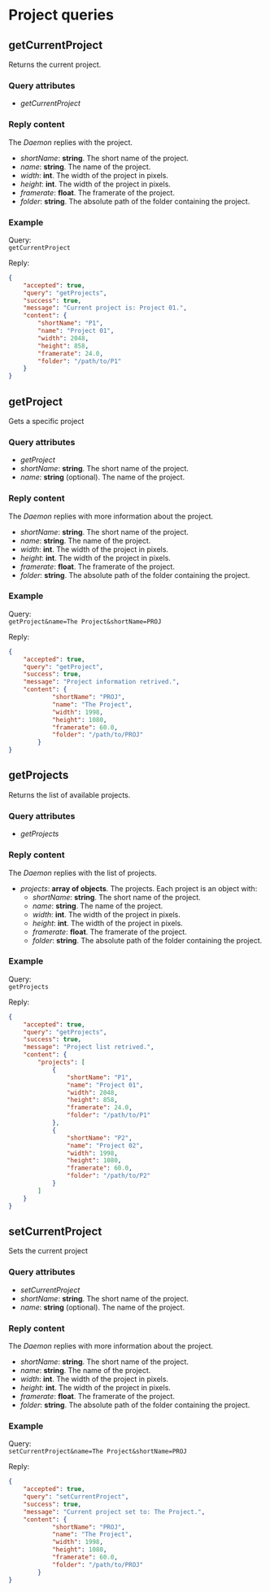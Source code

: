 # Project queries

## getCurrentProject

Returns the current project.

### Query attributes

- *getCurrentProject*

### Reply content

The *Daemon* replies with the project.

- *shortName*: **string**. The short name of the project.
- *name*: **string**. The name of the project.
- *width*: **int**. The width of the project in pixels.
- *height*: **int**. The width of the project in pixels.
- *framerate*: **float**. The framerate of the project.
- *folder*: **string**. The absolute path of the folder containing the project.

### Example

Query:  
`getCurrentProject`

Reply:  
```json
{
    "accepted": true,
    "query": "getProjects",
    "success": true,
    "message": "Current project is: Project 01.",
    "content": {
        "shortName": "P1",
        "name": "Project 01",
        "width": 2048,
        "height": 858,
        "framerate": 24.0,
        "folder": "/path/to/P1"
    }
}
```

## getProject

Gets a specific project

### Query attributes

- *getProject*
- *shortName*: **string**. The short name of the project.
- *name*: **string** (optional). The name of the project.

### Reply content

The *Daemon* replies with more information about the project.

- *shortName*: **string**. The short name of the project.
- *name*: **string**. The name of the project.
- *width*: **int**. The width of the project in pixels.
- *height*: **int**. The width of the project in pixels.
- *framerate*: **float**. The framerate of the project.
- *folder*: **string**. The absolute path of the folder containing the project.

### Example

Query:  
`getProject&name=The Project&shortName=PROJ`

Reply:  
```json
{
    "accepted": true,
    "query": "getProject",
    "success": true,
    "message": "Project information retrived.",
    "content": {
            "shortName": "PROJ",
            "name": "The Project",
            "width": 1998,
            "height": 1080,
            "framerate": 60.0,
            "folder": "/path/to/PROJ"
        }
}
```

## getProjects

Returns the list of available projects.

### Query attributes

- *getProjects*

### Reply content

The *Daemon* replies with the list of projects.

- *projects*: **array of objects**. The projects. Each project is an object with:
    - *shortName*: **string**. The short name of the project.
    - *name*: **string**. The name of the project.
    - *width*: **int**. The width of the project in pixels.
    - *height*: **int**. The width of the project in pixels.
    - *framerate*: **float**. The framerate of the project.
    - *folder*: **string**. The absolute path of the folder containing the project.

### Example

Query:  
`getProjects`

Reply:  
```json
{
    "accepted": true,
    "query": "getProjects",
    "success": true,
    "message": "Project list retrived.",
    "content": {
        "projects": [
            {
                "shortName": "P1",
                "name": "Project 01",
                "width": 2048,
                "height": 858,
                "framerate": 24.0,
                "folder": "/path/to/P1"
            },
            {
                "shortName": "P2",
                "name": "Project 02",
                "width": 1998,
                "height": 1080,
                "framerate": 60.0,
                "folder": "/path/to/P2"
            }
        ]
    }
}
```

## setCurrentProject

Sets the current project

### Query attributes

- *setCurrentProject*
- *shortName*: **string**. The short name of the project.
- *name*: **string** (optional). The name of the project.

### Reply content

The *Daemon* replies with more information about the project.

- *shortName*: **string**. The short name of the project.
- *name*: **string**. The name of the project.
- *width*: **int**. The width of the project in pixels.
- *height*: **int**. The width of the project in pixels.
- *framerate*: **float**. The framerate of the project.
- *folder*: **string**. The absolute path of the folder containing the project.

### Example

Query:  
`setCurrentProject&name=The Project&shortName=PROJ`

Reply:  
```json
{
    "accepted": true,
    "query": "setCurrentProject",
    "success": true,
    "message": "Current project set to: The Project.",
    "content": {
            "shortName": "PROJ",
            "name": "The Project",
            "width": 1998,
            "height": 1080,
            "framerate": 60.0,
            "folder": "/path/to/PROJ"
        }
}
```
